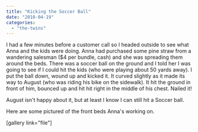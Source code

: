 ```yaml
---
title: "Kicking the Soccer Ball"
date: "2010-04-19"
categories: 
  - "the-twins"
---
```


I had a few minutes before a customer call so I headed outside to see what Anna and the kids were doing. Anna had purchased some pine straw from a wandering salesman ($4 per bundle, cash) and she was spreading them around the beds. There was a soccer ball on the ground and I told her I was going to see if I could hit the kids (who were playing about 50 yards away). I put the ball down, wound up and kicked it. It curved slightly as it made its way to August (who was riding his bike on the sidewalk). It hit the ground in front of him, bounced up and hit hit right in the middle of his chest. Nailed it!

August isn't happy about it, but at least I know I can still hit a Soccer ball.

Here are some pictured of the front beds Anna's working on.

\[gallery link="file"\]
